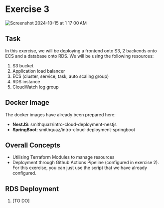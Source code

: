 # Exercise 3
![Screenshot 2024-10-15 at 1 17 00 AM](https://github.com/user-attachments/assets/6395f0ae-18fe-4743-9e6f-14c605529525)

## Task
In this exercise, we will be deploying a frontend onto S3, 2 backends onto ECS and a database onto RDS. We will be using the following resources:
1. S3 bucket
2. Application load balancer
3. ECS (cluster, service, task, auto scaling group)
4. RDS instance
5. CloudWatch log group

## Docker Image
The docker images have already been prepared here:
- **NestJS**: smithquaz/intro-cloud-deployment-nestjs
- **SpringBoot**: smithquaz/intro-cloud-deployment-springboot

## Overall Concepts
- Utilising Terraform Modules to manage resources
- Deployment through Github Actions Pipeline (configured in exercise 2). For this exercise, you can just use the script that we have already configured.

## RDS Deployment
1. [TO DO]

